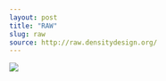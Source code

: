 ```yaml
---
layout: post
title: "RAW"
slug: raw
source: http://raw.densitydesign.org/
---
```


<img src="/beautiful-open/screenshots/raw.png">
